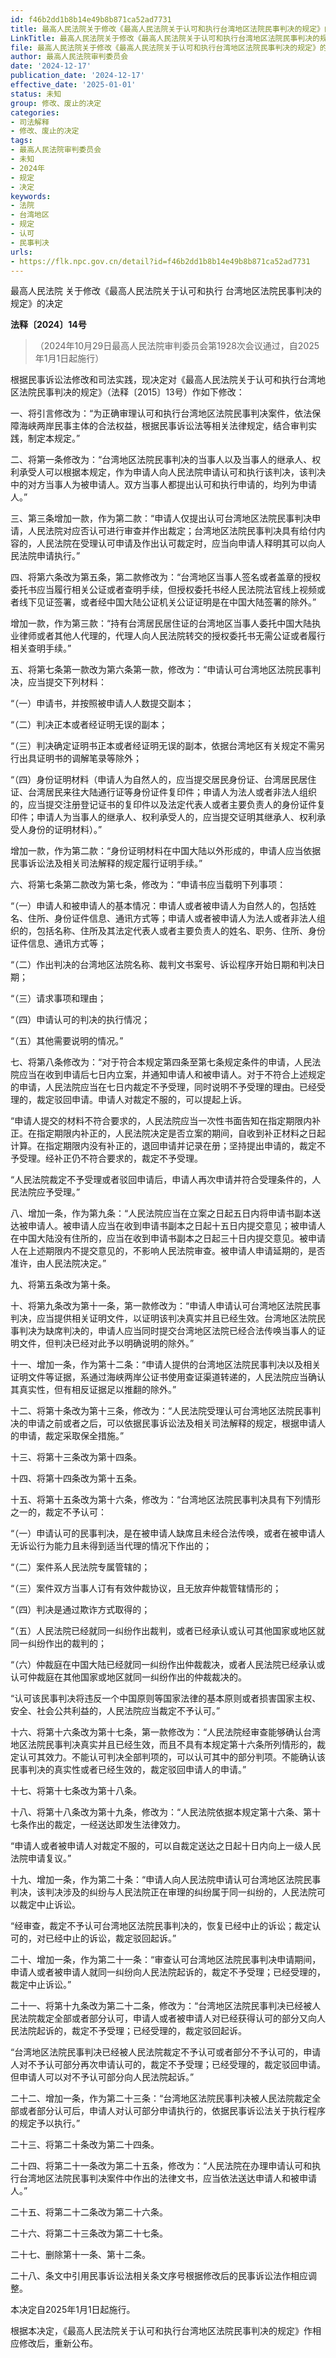 ```yaml
---
id: f46b2dd1b8b14e49b8b871ca52ad7731
title: 最高人民法院关于修改《最高人民法院关于认可和执行台湾地区法院民事判决的规定》的决定
LinkTitle: 最高人民法院关于修改《最高人民法院关于认可和执行台湾地区法院民事判决的规定》的决定（2024）
file: 最高人民法院关于修改《最高人民法院关于认可和执行台湾地区法院民事判决的规定》的决定_20241217_f46b2dd1b8b14e49b8b871ca52ad7731.docx
author: 最高人民法院审判委员会
date: '2024-12-17'
publication_date: '2024-12-17'
effective_date: '2025-01-01'
status: 未知
group: 修改、废止的决定
categories:
- 司法解释
- 修改、废止的决定
tags:
- 最高人民法院审判委员会
- 未知
- 2024年
- 规定
- 决定
keywords:
- 法院
- 台湾地区
- 规定
- 认可
- 民事判决
urls:
- https://flk.npc.gov.cn/detail?id=f46b2dd1b8b14e49b8b871ca52ad7731
---
```


最高人民法院
关于修改《最高人民法院关于认可和执行
台湾地区法院民事判决的规定》的决定

**法释〔2024〕14号**

> （2024年10月29日最高人民法院审判委员会第1928次会议通过，自2025年1月1日起施行）

根据民事诉讼法修改和司法实践，现决定对《最高人民法院关于认可和执行台湾地区法院民事判决的规定》（法释〔2015〕13号）作如下修改：

一、将引言修改为：“为正确审理认可和执行台湾地区法院民事判决案件，依法保障海峡两岸民事主体的合法权益，根据民事诉讼法等相关法律规定，结合审判实践，制定本规定。”

二、将第一条修改为：“台湾地区法院民事判决的当事人以及当事人的继承人、权利承受人可以根据本规定，作为申请人向人民法院申请认可和执行该判决，该判决中的对方当事人为被申请人。双方当事人都提出认可和执行申请的，均列为申请人。”

三、第三条增加一款，作为第二款：“申请人仅提出认可台湾地区法院民事判决申请，人民法院对应否认可进行审查并作出裁定；台湾地区法院民事判决具有给付内容的，人民法院在受理认可申请及作出认可裁定时，应当向申请人释明其可以向人民法院申请执行。”

四、将第六条改为第五条，第二款修改为：“台湾地区当事人签名或者盖章的授权委托书应当履行相关公证或者查明手续，但授权委托书经人民法院法官线上视频或者线下见证签署，或者经中国大陆公证机关公证证明是在中国大陆签署的除外。”

增加一款，作为第三款：“持有台湾居民居住证的台湾地区当事人委托中国大陆执业律师或者其他人代理的，代理人向人民法院转交的授权委托书无需公证或者履行相关查明手续。”

五、将第七条第一款改为第六条第一款，修改为：“申请认可台湾地区法院民事判决，应当提交下列材料：

“（一）申请书，并按照被申请人人数提交副本；

“（二）判决正本或者经证明无误的副本；

“（三）判决确定证明书正本或者经证明无误的副本，依据台湾地区有关规定不需另行出具证明书的调解笔录等除外；

“（四）身份证明材料（申请人为自然人的，应当提交居民身份证、台湾居民居住证、台湾居民来往大陆通行证等身份证件复印件；申请人为法人或者非法人组织的，应当提交注册登记证书的复印件以及法定代表人或者主要负责人的身份证件复印件；申请人为当事人的继承人、权利承受人的，应当提交证明其继承人、权利承受人身份的证明材料）。”

增加一款，作为第二款：“身份证明材料在中国大陆以外形成的，申请人应当依据民事诉讼法及相关司法解释的规定履行证明手续。”

六、将第七条第二款改为第七条，修改为：“申请书应当载明下列事项：

“（一）申请人和被申请人的基本情况：申请人或者被申请人为自然人的，包括姓名、住所、身份证件信息、通讯方式等；申请人或者被申请人为法人或者非法人组织的，包括名称、住所及其法定代表人或者主要负责人的姓名、职务、住所、身份证件信息、通讯方式等；

“（二）作出判决的台湾地区法院名称、裁判文书案号、诉讼程序开始日期和判决日期；

“（三）请求事项和理由；

“（四）申请认可的判决的执行情况；

“（五）其他需要说明的情况。”

七、将第八条修改为：“对于符合本规定第四条至第七条规定条件的申请，人民法院应当在收到申请后七日内立案，并通知申请人和被申请人。对于不符合上述规定的申请，人民法院应当在七日内裁定不予受理，同时说明不予受理的理由。已经受理的，裁定驳回申请。申请人对裁定不服的，可以提起上诉。

“申请人提交的材料不符合要求的，人民法院应当一次性书面告知在指定期限内补正。在指定期限内补正的，人民法院决定是否立案的期间，自收到补正材料之日起计算。在指定期限内没有补正的，退回申请并记录在册；坚持提出申请的，裁定不予受理。经补正仍不符合要求的，裁定不予受理。

“人民法院裁定不予受理或者驳回申请后，申请人再次申请并符合受理条件的，人民法院应予受理。”

八、增加一条，作为第九条：“人民法院应当在立案之日起五日内将申请书副本送达被申请人。被申请人应当在收到申请书副本之日起十五日内提交意见；被申请人在中国大陆没有住所的，应当在收到申请书副本之日起三十日内提交意见。被申请人在上述期限内不提交意见的，不影响人民法院审查。被申请人申请延期的，是否准许，由人民法院决定。”

九、将第五条改为第十条。

十、将第九条改为第十一条，第一款修改为：“申请人申请认可台湾地区法院民事判决，应当提供相关证明文件，以证明该判决真实并且已经生效。台湾地区法院民事判决为缺席判决的，申请人应当同时提交台湾地区法院已经合法传唤当事人的证明文件，但判决已经对此予以明确说明的除外。”

十一、增加一条，作为第十二条：“申请人提供的台湾地区法院民事判决以及相关证明文件等证据，系通过海峡两岸公证书使用查证渠道转递的，人民法院应当确认其真实性，但有相反证据足以推翻的除外。”

十二、将第十条改为第十三条，修改为：“人民法院受理认可台湾地区法院民事判决的申请之前或者之后，可以依据民事诉讼法及相关司法解释的规定，根据申请人的申请，裁定采取保全措施。”

十三、将第十三条改为第十四条。

十四、将第十四条改为第十五条。

十五、将第十五条改为第十六条，修改为：“台湾地区法院民事判决具有下列情形之一的，裁定不予认可：

“（一）申请认可的民事判决，是在被申请人缺席且未经合法传唤，或者在被申请人无诉讼行为能力且未得到适当代理的情况下作出的；

“（二）案件系人民法院专属管辖的；

“（三）案件双方当事人订有有效仲裁协议，且无放弃仲裁管辖情形的；

“（四）判决是通过欺诈方式取得的；

“（五）人民法院已经就同一纠纷作出裁判，或者已经承认或认可其他国家或地区就同一纠纷作出的裁判的；

“（六）仲裁庭在中国大陆已经就同一纠纷作出仲裁裁决，或者人民法院已经承认或认可仲裁庭在其他国家或地区就同一纠纷作出的仲裁裁决的。

“认可该民事判决将违反一个中国原则等国家法律的基本原则或者损害国家主权、安全、社会公共利益的，人民法院应当裁定不予认可。”

十六、将第十六条改为第十七条，第一款修改为：“人民法院经审查能够确认台湾地区法院民事判决真实并且已经生效，而且不具有本规定第十六条所列情形的，裁定认可其效力。不能认可判决全部判项的，可以认可其中的部分判项。不能确认该民事判决的真实性或者已经生效的，裁定驳回申请人的申请。”

十七、将第十七条改为第十八条。

十八、将第十八条改为第十九条，修改为：“人民法院依据本规定第十六条、第十七条作出的裁定，一经送达即发生法律效力。

“申请人或者被申请人对裁定不服的，可以自裁定送达之日起十日内向上一级人民法院申请复议。”

十九、增加一条，作为第二十条：“申请人向人民法院申请认可台湾地区法院民事判决，该判决涉及的纠纷与人民法院正在审理的纠纷属于同一纠纷的，人民法院可以裁定中止诉讼。

“经审查，裁定不予认可台湾地区法院民事判决的，恢复已经中止的诉讼；裁定认可的，对已经中止的诉讼，裁定驳回起诉。”

二十、增加一条，作为第二十一条：“审查认可台湾地区法院民事判决申请期间，申请人或者被申请人就同一纠纷向人民法院起诉的，裁定不予受理；已经受理的，裁定中止诉讼。”

二十一、将第十九条改为第二十二条，修改为：“台湾地区法院民事判决已经被人民法院裁定全部或者部分认可，申请人或者被申请人对已经获得认可的部分又向人民法院起诉的，裁定不予受理；已经受理的，裁定驳回起诉。

“台湾地区法院民事判决已经被人民法院裁定不予认可或者部分不予认可的，申请人对不予认可部分再次申请认可的，裁定不予受理；已经受理的，裁定驳回申请。但申请人可以对不予认可部分向人民法院起诉。”

二十二、增加一条，作为第二十三条：“台湾地区法院民事判决被人民法院裁定全部或者部分认可后，申请人对认可部分申请执行的，依据民事诉讼法关于执行程序的规定予以执行。”

二十三、将第二十条改为第二十四条。

二十四、将第二十一条改为第二十五条，修改为：“人民法院在办理申请认可和执行台湾地区法院民事判决案件中作出的法律文书，应当依法送达申请人和被申请人。”

二十五、将第二十二条改为第二十六条。

二十六、将第二十三条改为第二十七条。

二十七、删除第十一条、第十二条。

二十八、条文中引用民事诉讼法相关条文序号根据修改后的民事诉讼法作相应调整。

本决定自2025年1月1日起施行。

根据本决定，《最高人民法院关于认可和执行台湾地区法院民事判决的规定》作相应修改后，重新公布。
